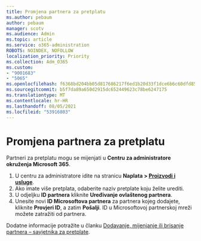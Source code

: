 ```yaml
---
title: Promjena partnera za pretplatu
ms.author: pebaum
author: pebaum
manager: scotv
ms.audience: Admin
ms.topic: article
ms.service: o365-administration
ROBOTS: NOINDEX, NOFOLLOW
localization_priority: Priority
ms.collection: Adm_O365
ms.custom:
- "9001683"
- "5065"
ms.openlocfilehash: f6368bd204bb05d817686217f6ed1b20d33f1dce6b6c60dfd85f1c962e5df65d
ms.sourcegitcommit: b5f7da89a650d2915dc652449623c78be6247175
ms.translationtype: MT
ms.contentlocale: hr-HR
ms.lasthandoff: 08/05/2021
ms.locfileid: "53916803"
---
```

# <a name="change-the-partner-for-a-subscription"></a>Promjena partnera za pretplatu

Partneri za pretplatu mogu se mijenjati u **Centru za administratore okruženja Microsoft 365**.

1. U centru za administratore idite na stranicu **Naplata > [Proizvodi i usluge](https://go.microsoft.com/fwlink/p/?linkid=842054)**. 
2. Ako imate više pretplata, odaberite naziv pretplate koju želite urediti. 
3. U odjeljku **ID partnera** kliknite **Uređivanje ovlaštenog partnera**.
4. Unesite novi **ID Microsoftova partnera** za partnera kojeg dodajete, kliknite **Provjeri ID**, a zatim **Pošalji**. ID u Microsoftovoj partnerskoj mreži možete zatražiti od partnera.

Dodatne informacije potražite u članku [Dodavanje, mijenjanje ili brisanje partnera – savjetnika za pretplate](https://docs.microsoft.com/microsoft-365/admin/misc/add-partner). 
